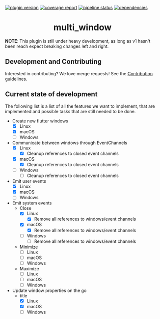 [![plugin version](https://img.shields.io/pub/v/multi_window?label=pub)](https://pub.dev/packages/multi_window)
[![coverage report](https://gitlab.com/wolfenrain/multi_window/badges/master/coverage.svg)](https://gitlab.com/wolfenrain/multi_window/-/commits/master)
[![pipeline status](https://gitlab.com/wolfenrain/multi_window/badges/master/pipeline.svg)](https://gitlab.com/wolfenrain/multi_window/-/commits/master)
[![dependencies](https://img.shields.io/librariesio/release/pub/multi_window?label=dependencies)](https://gitlab.com/wolfenrain/multi_window/-/blob/master/multi_window/pubspec.yaml)
<h1 align="center">multi_window</h1>

**NOTE**: This plugin is still under heavy development, as long as v1 hasn't been reach expect breaking changes left and right.

## Development and Contributing

Interested in contributing? We love merge requests! See the [Contribution](https://gitlab.com/wolfenrain/multi_window/-/tree/master/CONTRIBUTING.md) guidelines.

## Current state of development

The following list is a list of all the features we want to implement, that are implemented and possible tasks that are still needed to be done.

- Create new flutter windows
  - [x] Linux
  - [x] macOS
  - [ ] Windows
- Communicate between windows through EventChannels
  - [x] Linux
    - [x] Cleanup references to closed event channels
  - [x] macOS
    - [x] Cleanup references to closed event channels
  - [ ] Windows
    - [ ] Cleanup references to closed event channels
- Emit user events
  - [x] Linux
  - [x] macOS
  - [ ] Windows
- Emit system events
  - Close
    - [x] Linux
      - [x] Remove all references to windows/event channels
    - [x] macOS
      - [x] Remove all references to windows/event channels
    - [ ] Windows
      - [ ] Remove all references to windows/event channels
  - Minimize
    - [ ] Linux
    - [ ] macOS
    - [ ] Windows
  - Maximize
    - [ ] Linux
    - [ ] macOS
    - [ ] Windows
- Update window properties on the go
  - title
    - [x] Linux
    - [x] macOS
    - [ ] Windows
